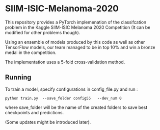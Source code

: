 # SIIM-ISIC-Melanoma-2020

This repository provides a PyTorch implemenation of the classifcation problem in the Kaggle SIIM-ISIC Melanoma 2020 Competition (It can be modified for other problems though).

Using an ensemble of models produced by this code as well as other TensorFlow models, our team managed to be in top 10% and win a bronze medal in the competition.

The implementation uses a 5-fold cross-validation method. 

## Running
To train a model, specify configurations in config_file.py and run :

```
python train.py  --save_folder config55   --dev_num 0
```
where save_folder will be the name of the created folders to save best checkpoints and predictions.

(Some updates might be introduced later).
